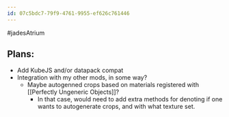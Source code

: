 ```yaml
---
id: 07c5bdc7-79f9-4761-9955-ef626c761446
---
```

#jadesAtrium

## Plans:
- Add KubeJS and/or datapack compat 
- Integration with my other mods, in some way?
	- Maybe autogenned crops based on materials registered with [[Perfectly Ungeneric Objects]]?
		- In that case, would need to add extra methods for denoting if one wants to autogenerate crops, and with what texture set.